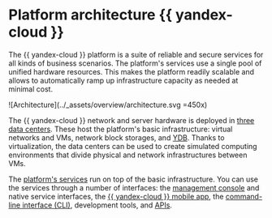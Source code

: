 # Platform architecture {{ yandex-cloud }}


The {{ yandex-cloud }} platform is a suite of reliable and secure services for all kinds of business scenarios. The platform's services use a single pool of unified hardware resources. This makes the platform readily scalable and allows to automatically ramp up infrastructure capacity as needed at minimal cost.

![Architecture](../_assets/overview/architecture.svg =450x)

The {{ yandex-cloud }} network and server hardware is deployed in [three data centers](concepts/geo-scope.md). These host the platform's basic infrastructure: virtual networks and VMs, network block storages, and [YDB](https://ydb.tech). Thanks to virtualization, the data centers can be used to create simulated computing environments that divide physical and network infrastructures between VMs.

The [platform's services](concepts/services.md) run on top of the basic infrastructure. You can use the services through a number of interfaces: the [management console](../console/) and native service interfaces, the [{{ yandex-cloud }} mobile app](mobile-app/index.md), the [command-line interface (CLI)](../cli/), development tools, and [APIs](api.md).



